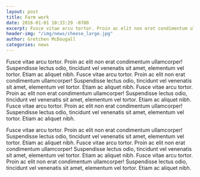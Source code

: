 ```yaml
---
layout: post
title: Farm work
date: 2016-01-01 10:33:29 -0700
excerpt: Fusce vitae arcu tortor. Proin ac elit non erat condimentum ullamcorper! Suspendisse lectus odio, tincidunt vel venenatis sit amet, elementum vel tortor. Etiam ac aliquet nibh.
header-img: "/img/news/cheese_large.jpg"
author: Gretchen McDougall
categories: news
---
```

Fusce vitae arcu tortor. Proin ac elit non erat condimentum ullamcorper! Suspendisse lectus odio, tincidunt vel venenatis sit amet, elementum vel tortor. Etiam ac aliquet nibh. Fusce vitae arcu tortor. Proin ac elit non erat condimentum ullamcorper! Suspendisse lectus odio, tincidunt vel venenatis sit amet, elementum vel tortor. Etiam ac aliquet nibh. Fusce vitae arcu tortor. Proin ac elit non erat condimentum ullamcorper! Suspendisse lectus odio, tincidunt vel venenatis sit amet, elementum vel tortor. Etiam ac aliquet nibh. Fusce vitae arcu tortor. Proin ac elit non erat condimentum ullamcorper! Suspendisse lectus odio, tincidunt vel venenatis sit amet, elementum vel tortor. Etiam ac aliquet nibh.

Fusce vitae arcu tortor. Proin ac elit non erat condimentum ullamcorper! Suspendisse lectus odio, tincidunt vel venenatis sit amet, elementum vel tortor. Etiam ac aliquet nibh. Fusce vitae arcu tortor. Proin ac elit non erat condimentum ullamcorper! Suspendisse lectus odio, tincidunt vel venenatis sit amet, elementum vel tortor. Etiam ac aliquet nibh. Fusce vitae arcu tortor. Proin ac elit non erat condimentum ullamcorper! Suspendisse lectus odio, tincidunt vel venenatis sit amet, elementum vel tortor. Etiam ac aliquet nibh.